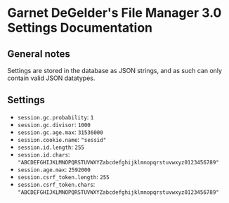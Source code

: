 Garnet DeGelder's File Manager 3.0 Settings Documentation
=========================================================

General notes
-------------

Settings are stored in the database as JSON strings, and as such can only contain valid JSON datatypes.


Settings
--------

 - `session.gc.probability`: `1`
 - `session.gc.divisor`: `1000`
 - `session.gc.age.max`: `31536000`
 - `session.cookie.name`: `"sessid"`
 - `session.id.length`: `255`
 - `session.id.chars`: `"ABCDEFGHIJKLMNOPQRSTUVWXYZabcdefghijklmnopqrstuvwxyz0123456789"`
 - `session.age.max`: `2592000`
 - `session.csrf_token.length`: `255`
 - `session.csrf_token.chars`: `"ABCDEFGHIJKLMNOPQRSTUVWXYZabcdefghijklmnopqrstuvwxyz0123456789"`
 